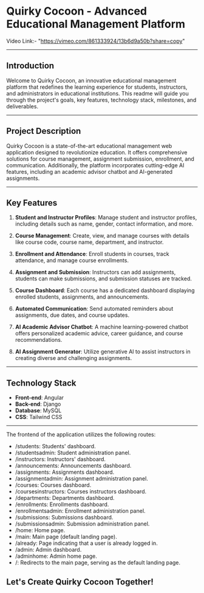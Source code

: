 # **Quirky Cocoon - Advanced Educational Management Platform**

Video Link:- "https://vimeo.com/861333924/13b6d9a50b?share=copy"

---

## **Introduction**

Welcome to Quirky Cocoon, an innovative educational management platform that redefines the learning experience for students, instructors, and administrators in educational institutions. This readme will guide you through the project's goals, key features, technology stack, milestones, and deliverables.

---

## **Project Description**

Quirky Cocoon is a state-of-the-art educational management web application designed to revolutionize education. It offers comprehensive solutions for course management, assignment submission, enrollment, and communication. Additionally, the platform incorporates cutting-edge AI features, including an academic advisor chatbot and AI-generated assignments.

---

## **Key Features**

1. **Student and Instructor Profiles**: Manage student and instructor profiles, including details such as name, gender, contact information, and more.

2. **Course Management**: Create, view, and manage courses with details like course code, course name, department, and instructor.

3. **Enrollment and Attendance**: Enroll students in courses, track attendance, and manage course enrollments.

4. **Assignment and Submission**: Instructors can add assignments, students can make submissions, and submission statuses are tracked.

5. **Course Dashboard**: Each course has a dedicated dashboard displaying enrolled students, assignments, and announcements.

6. **Automated Communication**: Send automated reminders about assignments, due dates, and course updates.

7. **AI Academic Advisor Chatbot**: A machine learning-powered chatbot offers personalized academic advice, career guidance, and course recommendations.

8. **AI Assignment Generator**: Utilize generative AI to assist instructors in creating diverse and challenging assignments.

---

## **Technology Stack**

- **Front-end**: Angular
- **Back-end**: Django
- **Database**: MySQL
- **CSS**: Tailwind CSS

---

The frontend of the application utilizes the following routes:

- /students: Students' dashboard.
- /studentsadmin: Student administration panel.
- /instructors: Instructors' dashboard.
- /announcements: Announcements dashboard.
- /assignments: Assignments dashboard.
- /assignmentadmin: Assignment administration panel.
- /courses: Courses dashboard.
- /coursesinstructors: Courses instructors dashboard.
- /departments: Departments dashboard.
- /enrollments: Enrollments dashboard.
- /enrollmentsadmin: Enrollment administration panel.
- /submissions: Submissions dashboard.
- /submissionsadmin: Submission administration panel.
- /home: Home page.
- /main: Main page (default landing page).
- /already: Page indicating that a user is already logged in.
- /admin: Admin dashboard.
- /adminhome: Admin home page.
- /: Redirects to the main page, serving as the default landing page.



## **Let's Create Quirky Cocoon Together!**
